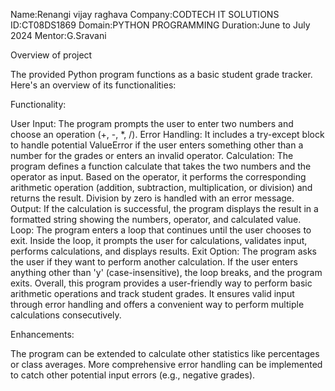 Name:Renangi vijay raghava
Company:CODTECH IT SOLUTIONS
ID:CT08DS1869
Domain:PYTHON PROGRAMMING
Duration:June to July 2024
Mentor:G.Sravani


Overview of project

The provided Python program functions as a basic student grade tracker. Here's an overview of its functionalities:

Functionality:

User Input: The program prompts the user to enter two numbers and choose an operation (+, -, *, /).
Error Handling: It includes a try-except block to handle potential ValueError if the user enters something other than a number for the grades or enters an invalid operator.
Calculation: The program defines a function calculate that takes the two numbers and the operator as input. Based on the operator, it performs the corresponding arithmetic operation (addition, subtraction, multiplication, or division) and returns the result. Division by zero is handled with an error message.
Output: If the calculation is successful, the program displays the result in a formatted string showing the numbers, operator, and calculated value.
Loop: The program enters a loop that continues until the user chooses to exit. Inside the loop, it prompts the user for calculations, validates input, performs calculations, and displays results.
Exit Option: The program asks the user if they want to perform another calculation. If the user enters anything other than 'y' (case-insensitive), the loop breaks, and the program exits.
Overall, this program provides a user-friendly way to perform basic arithmetic operations and track student grades. It ensures valid input through error handling and offers a convenient way to perform multiple calculations consecutively.

Enhancements:

The program can be extended to calculate other statistics like percentages or class averages.
More comprehensive error handling can be implemented to catch other potential input errors (e.g., negative grades).
